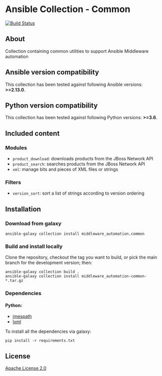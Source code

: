 # Ansible Collection - Common
<!--start build_status -->
[![Build Status](https://github.com/ansible-middleware/common/workflows/CI/badge.svg?branch=main)](https://github.com/ansible-middleware/common/actions/workflows/ci.yml)
<!--end build_status -->
## About

Collection containing common utilities to support Ansible Middleware automation

<!--start requires_ansible-->
## Ansible version compatibility

This collection has been tested against following Ansible versions: **>=2.13.0**.

## Python version compatibility

This collection has been tested against following Python versions: **>=3.6**.

<!--end requires_ansible-->


## Included content

### Modules

* `product_download`: downloads products from the JBoss Network API
* `product_search`: searches products from the JBoss Network API
* `xml`: manage bits and pieces of XML files or strings

### Filters

* `version_sort`: sort a list of strings according to version ordering


## Installation

<!--start galaxy_download -->
### Download from galaxy

    ansible-galaxy collection install middleware_automation.common
<!--end galaxy_download -->

### Build and install locally

Clone the repository, checkout the tag you want to build, or pick the main branch for the development version; then:

    ansible-galaxy collection build .
    ansible-galaxy collection install middleware_automation-common-*.tar.gz


### Dependencies

#### Python:

* [jmespath](https://jmespath.org/)
* [lxml](https://lxml.de/)

To install all the dependencies via galaxy:

    pip install -r requirements.txt

<!--start support -->
<!--end support -->

## License

[Apache License 2.0](https://github.com/ansible-middleware/common/blob/main/LICENSE)
